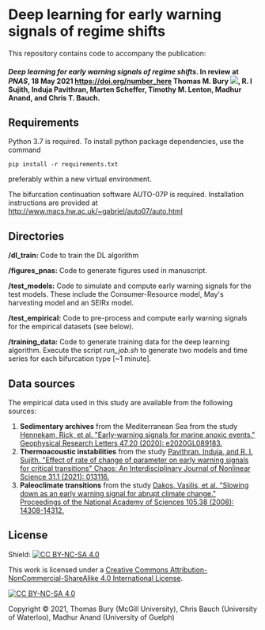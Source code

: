# Deep learning for early warning signals of regime shifts
This repository contains code to accompany the publication:
#### *Deep learning for early warning signals of regime shifts*. In review at *PNAS*, 18 May 2021 <https://doi.org/number_here> Thomas M. Bury [![](https://orcid.org/sites/default/files/images/orcid_16x16.png)](https://orcid.org/0000-0003-1595-9444), R. I Sujith, Induja Pavithran, Marten Scheffer, Timothy M. Lenton, Madhur Anand, and Chris T. Bauch. 


## Requirements

Python 3.7 is required. To install python package dependencies, use the command

```setup
pip install -r requirements.txt
```
preferably within a new virtual environment.

The bifurcation continuation software AUTO-07P is required. Installation instructions are provided at
http://www.macs.hw.ac.uk/~gabriel/auto07/auto.html


## Directories

**/dl_train:** Code to train the DL algorithm

**/figures_pnas:** Code to generate figures used in manuscript.

**/test_models:** Code to simulate and compute early warning signals for the test models. These include the Consumer-Resource model, May's harvesting model and an SEIRx model.

**/test_empirical:** Code to pre-process and compute early warning signals for the empirical datasets (see below).

**/training_data:** Code to generate training data for the deep learning algorithm. Execute the script *run_job.sh* to generate two models and time series for each bifurcation type [~1 minute].


## Data sources

The empirical data used in this study are available from the following sources:
1. **Sedimentary archives** from the Mediterranean Sea from the study [Hennekam, Rick, et al. "Early‐warning signals for marine anoxic events." Geophysical Research Letters 47.20 (2020): e2020GL089183.](https://agupubs.onlinelibrary.wiley.com/doi/full/10.1029/2020GL089183)
2. **Thermoacoustic instabilities** from the study [Pavithran, Induja, and R. I. Sujith. "Effect of rate of change of parameter on early warning signals for critical transitions" Chaos: An Interdisciplinary Journal of Nonlinear Science 31.1 (2021): 013116.](https://aip.scitation.org/doi/full/10.1063/5.0025533?casa_token=isaRQyMz9J0AAAAA%3AnT4dG70bROSFkRSDm-7U6wDx20NTnSFuyUqAsobZKEjkwrnneG8ienGwLPkKmj56ZU7f3-aRH5F-&)
3. **Paleoclimate transitions** from the study [Dakos, Vasilis, et al. "Slowing down as an early warning signal for abrupt climate change." Proceedings of the National Academy of Sciences 105.38 (2008): 14308-14312.](https://www.pnas.org/content/105/38/14308.short)


## License
Shield: [![CC BY-NC-SA 4.0][cc-by-nc-sa-shield]][cc-by-nc-sa]

This work is licensed under a
[Creative Commons Attribution-NonCommercial-ShareAlike 4.0 International License][cc-by-nc-sa].

[![CC BY-NC-SA 4.0][cc-by-nc-sa-image]][cc-by-nc-sa]

[cc-by-nc-sa]: http://creativecommons.org/licenses/by-nc-sa/4.0/
[cc-by-nc-sa-image]: https://licensebuttons.net/l/by-nc-sa/4.0/88x31.png
[cc-by-nc-sa-shield]: https://img.shields.io/badge/License-CC%20BY--NC--SA%204.0-lightgrey.svg

Copyright © 2021, Thomas Bury (McGill University), Chris Bauch (University of Waterloo), Madhur Anand (University of Guelph)
